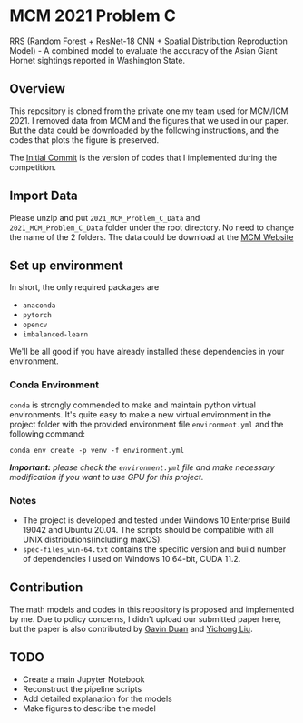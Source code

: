 # MCM 2021 Problem C
RRS (Random Forest + ResNet-18 CNN + Spatial Distribution Reproduction Model) - A combined model to evaluate the accuracy of the Asian Giant Hornet sightings reported in Washington State.

## Overview
This repository is cloned from the private one my team used for MCM/ICM 2021. I removed data from MCM and the figures that we used in our paper. But the data could be downloaded by the following instructions, and the codes that plots the figure is preserved.
  
The [Initial Commit](https://github.com/garywei944/aris_mcm_2021_c/tree/5cf04fa1d67088fad1c19d29a501d4486924cecf) is the version of codes that I implemented during the competition.

## Import Data
Please unzip and put `2021_MCM_Problem_C_Data` and `2021_MCM_Problem_C_Data` folder under the root directory. No need to change the name of the 2 folders. The data could be download at the [MCM Website](https://www.comap.com/undergraduate/contests/mcm/contests/2021/problems/)

## Set up environment
In short, the only required packages are
* `anaconda`
* `pytorch`
* `opencv`
* `imbalanced-learn`  
  
We'll be all good if you have already installed these dependencies in your environment.

### Conda Environment
`conda` is strongly commended to make and maintain python virtual environments. It's quite easy to make a new virtual environment in the project folder with the provided environment file `environment.yml` and the following command:
```
conda env create -p venv -f environment.yml
```
***Important:** please check the `environment.yml` file and make necessary modification if you want to use GPU for this project.*

### Notes
* The project is developed and tested under Windows 10 Enterprise Build 19042 and Ubuntu 20.04. The scripts should be compatible with all UNIX distributions(including maxOS).
* `spec-files_win-64.txt` contains the specific version and build number of dependencies I used on Windows 10 64-bit, CUDA 11.2.

## Contribution
The math models and codes in this repository is proposed and implemented by me. Due to policy concerns, I didn't upload our submitted paper here, but the paper is also contributed by [Gavin Duan](https://github.com/GavinDuan513) and [Yichong Liu](https://github.com/YiChong-Liu).

## TODO
* Create a main Jupyter Notebook
* Reconstruct the pipeline scripts
* Add detailed explanation for the models
* Make figures to describe the model
